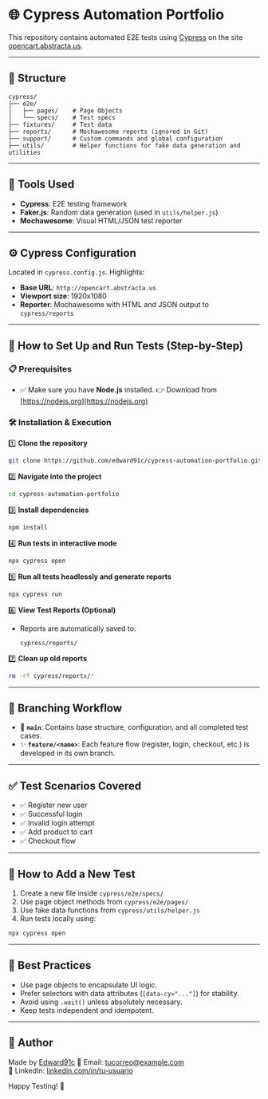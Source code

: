 # 🌐 Cypress Automation Portfolio

This repository contains automated E2E tests using [Cypress](https://www.cypress.io/) on the site [opencart.abstracta.us](https://opencart.abstracta.us).

---

## 📁 Structure

```
cypress/
├── e2e/
│   ├── pages/    # Page Objects
│   └── specs/    # Test specs
├── fixtures/     # Test data
├── reports/      # Mochawesome reports (ignored in Git)
├── support/      # Custom commands and global configuration
├── utils/        # Helper functions for fake data generation and utilities
```

---

## 🔧 Tools Used

* **Cypress**: E2E testing framework
* **Faker.js**: Random data generation (used in `utils/helper.js`)
* **Mochawesome**: Visual HTML/JSON test reporter

---

## ⚙️ Cypress Configuration

Located in `cypress.config.js`. Highlights:

* **Base URL**: `http://opencart.abstracta.us`
* **Viewport size**: 1920x1080
* **Reporter**: Mochawesome with HTML and JSON output to `cypress/reports`

---

## 🚀 How to Set Up and Run Tests (Step-by-Step)

### 📋 Prerequisites

* ✅ Make sure you have **Node.js** installed.
  👉 Download from [https://nodejs.org](https://nodejs.org)

### 🛠️ Installation & Execution

1️⃣ **Clone the repository**

```bash
git clone https://github.com/edward91c/cypress-automation-portfolio.git
```

2️⃣ **Navigate into the project**

```bash
cd cypress-automation-portfolio
```

3️⃣ **Install dependencies**

```bash
npm install
```

4️⃣ **Run tests in interactive mode**

```bash
npx cypress open
```

5️⃣ **Run all tests headlessly and generate reports**

```bash
npx cypress run
```

6️⃣ **View Test Reports (Optional)**

* Reports are automatically saved to:

  ```
  cypress/reports/
  ```

7️⃣ **Clean up old reports**

```bash
rm -rf cypress/reports/*
```

---

## 🌱 Branching Workflow

* 🌿 **`main`**: Contains base structure, configuration, and all completed test cases.
* ✨ **`feature/<name>`**: Each feature flow (register, login, checkout, etc.) is developed in its own branch.

---

## ✅ Test Scenarios Covered

* ✅ Register new user
* ✅ Successful login
* ✅ Invalid login attempt
* ✅ Add product to cart
* ✅ Checkout flow

---

## 🧪 How to Add a New Test

1. Create a new file inside `cypress/e2e/specs/`
2. Use page object methods from `cypress/e2e/pages/`
3. Use fake data functions from `cypress/utils/helper.js`
4. Run tests locally using:

```bash
npx cypress open
```

---

## 🧠 Best Practices

- Use page objects to encapsulate UI logic.
- Prefer selectors with data attributes (`[data-cy="..."]`) for stability.
- Avoid using `.wait()` unless absolutely necessary.
- Keep tests independent and idempotent.

---

## 📌 Author

Made by [Edward91c](https://github.com/edward91c)
📧 Email: [tucorreo@example.com](mailto:edward1791c@gmail.com)  
🔗 LinkedIn: [linkedin.com/in/tu-usuario](https://www.linkedin.com/in/edward-campeón-72aa8316b/ )

Happy Testing! 🎯